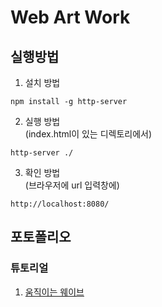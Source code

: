 # Web Art Work

## 실행방법
1. 설치 방법
```
npm install -g http-server
```

2. 실행 방법<br>
(index.html이 있는 디렉토리에서)
```
http-server ./
```

3. 확인 방법<br>
(브라우저에 url 입력창에)
```
http://localhost:8080/
```

## 포토폴리오

### 튜토리얼
1. [움직이는 웨이브](./MovingWave/README.md)